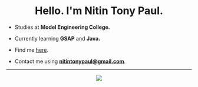 <h1 align="center">Hello. I'm Nitin Tony Paul.</h1>

- Studies at **Model Engineering College.**

- Currently learning **GSAP** and **Java.**

- Find me [here](https://nitintonypaul.github.io/portfolio/).

- Contact me using **nitintonypaul@gmail.com**.

---

<p align="center">
  <a>
    <img src="https://skillicons.dev/icons?i=python,c,cpp,css,js,dart,bash,tailwind,tensorflow,blender" />
  </a>
</p>

